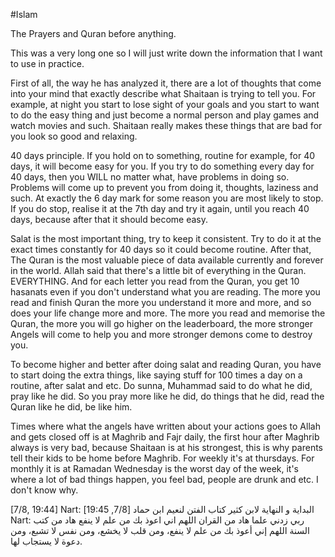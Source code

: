 #Islam 

The Prayers and Quran before anything.

This was a very long one so I will just write down the information that I want to use in practice.

First of all, the way he has analyzed it, there are a lot of thoughts that come into your mind that exactly describe what Shaitaan is trying to tell you. For example, at night you start to lose sight of your goals and you start to want to do the easy thing and just become a normal person and play games and watch movies and such. Shaitaan really makes these things that are bad for you look so good and relaxing.

40 days principle. If you hold on to something, routine for example, for 40 days, it will become easy for you. If you try to do something every day for 40 days, then you WILL no matter what, have problems in doing so. Problems will come up to prevent you from doing it, thoughts, laziness and such. At exactly the 6 day mark for some reason you are most likely to stop. If you do stop, realise it at the 7th day and try it again, until you reach 40 days, because after that it should become easy.

Salat is the most important thing, try to keep it consistent. Try to do it at the exact times constantly for 40 days so it could become routine. 
After that, The Quran is the most valuable piece of data available currently and forever in the world. Allah said that there's a little bit of everything in the Quran. EVERYTHING. And for each letter you read from the Quran, you get 10 hasanats even if you don't understand what you are reading. The more you read and finish Quran the more you understand it more and more, and so does your life change more and more. The more you read and memorise the Quran, the more you will go higher on the leaderboard, the more stronger Angels will come to help you and more stronger demons come to destroy you.

To become higher and better after doing salat and reading Quran, you have to start doing the extra things, like saying stuff for 100 times a day on a routine, after salat and etc. Do sunna, Muhammad said to do what he did, pray like he did. So you pray more like he did, do things that he did, read the Quran like he did, be like him.

Times where what the angels have written about your actions goes to Allah and gets closed off is at Maghrib and Fajr daily, the first hour after Maghrib always is very bad, because Shaitaan is at his strongest, this is why parents tell their kids to be home before Maghrib. For weekly it's at thursdays. For monthly it is at Ramadan
Wednesday is the worst day of the week, it's where a lot of bad things happen, you feel bad, people are drunk and etc. I don't know why.

[7/8, 19:44] Nart: البداية و النهاية لابن كثير كتاب الفتن لنعيم ابن حماد
[7/8, 19:45] Nart: ربي زدني علما هاد من القران اللهم اني اعوذ بك من علم لا ينفع هاد من كتب السنة
اللهم إني أعوذ بك من علم لا ينفع، ومن قلب لا يخشع، ومن نفس لا تشبع، ومن دعوة لا يستجاب لها.